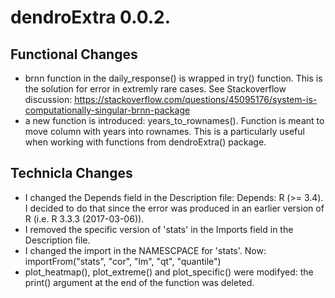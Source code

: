 # dendroExtra 0.0.2.

## **Functional Changes**

* brnn function in the daily_response() is wrapped in try() function. This is the solution for error in extremly rare cases. See Stackoverflow discussion: https://stackoverflow.com/questions/45095176/system-is-computationally-singular-brnn-package
* a new function is introduced: years_to_rownames(). Function is meant to move column with years into rownames. This is a particularly useful when working with functions from dendroExtra() package.  

## **Technicla Changes**

* I changed the Depends field in the Description file: Depends: R (>= 3.4). I decided to do that since the error was produced in an earlier version of R (i.e. R 3.3.3 (2017-03-06)).
* I removed the specific version of 'stats' in the Imports field in the Description file. 
* I changed the import in the NAMESCPACE for 'stats'. Now: importFrom("stats", "cor", "lm", "qt", "quantile")
* plot_heatmap(), plot_extreme() and plot_specific() were modifyed: the print() argument at the end of the function was deleted.
